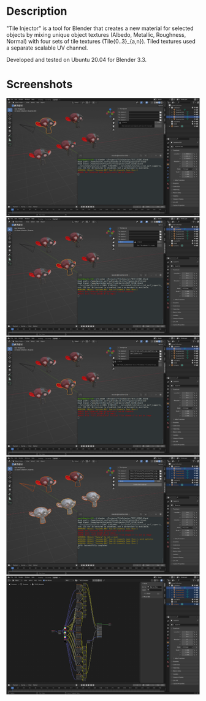 # Description
"Tile Injector" is a tool for Blender that creates a new material for selected objects by mixing unique object textures (Albedo, Metallic, Roughness, Normal) with four sets of tile textures (Tile{0..3}_{a,n}). Tiled textures used a separate scalable UV channel.

Developed and tested on Ubuntu 20.04 for Blender 3.3.

# Screenshots
![alt text](https://github.com/Sladge17/TileInjector/blob/master/Sceenshots/Screenshot_1.png)
![alt text](https://github.com/Sladge17/TileInjector/blob/master/Sceenshots/Screenshot_2.png)
![alt text](https://github.com/Sladge17/TileInjector/blob/master/Sceenshots/Screenshot_3.png)
![alt text](https://github.com/Sladge17/TileInjector/blob/master/Sceenshots/Screenshot_4.png)
![alt text](https://github.com/Sladge17/TileInjector/blob/master/Sceenshots/Screenshot_5.png)
